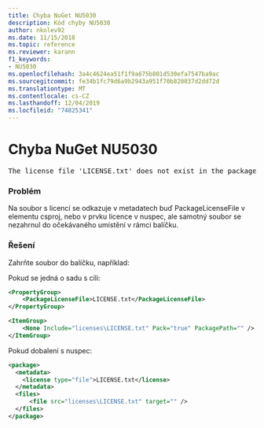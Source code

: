 ```yaml
---
title: Chyba NuGet NU5030
description: Kód chyby NU5030
author: nkolev92
ms.date: 11/15/2018
ms.topic: reference
ms.reviewer: karann
f1_keywords:
- NU5030
ms.openlocfilehash: 3a4c4624ea51f1f9a675b801d530efa7547ba9ac
ms.sourcegitcommit: fe34b1fc79d6a9b2943a951f70b820037d2dd72d
ms.translationtype: MT
ms.contentlocale: cs-CZ
ms.lasthandoff: 12/04/2019
ms.locfileid: "74825341"
---
```

# <a name="nuget-error-nu5030"></a>Chyba NuGet NU5030
<pre>The license file 'LICENSE.txt' does not exist in the package.</pre>

### <a name="issue"></a>Problém

Na soubor s licencí se odkazuje v metadatech buď PackageLicenseFile v elementu csproj, nebo v prvku licence v nuspec, ale samotný soubor se nezahrnul do očekávaného umístění v rámci balíčku.


### <a name="solution"></a>Řešení

Zahrňte soubor do balíčku, například:

Pokud se jedná o sadu s cíli:

```xml
<PropertyGroup>
    <PackageLicenseFile>LICENSE.txt</PackageLicenseFile>
</PropertyGroup>

<ItemGroup>
    <None Include="licenses\LICENSE.txt" Pack="true" PackagePath="" />
</ItemGroup>
```

Pokud dobalení s nuspec:

```xml
<package>
  <metadata>
    <license type="file">LICENSE.txt</license>
  </metadata>
  <files>
      <file src="licenses\LICENSE.txt" target="" />
  </files>
</package>
```
